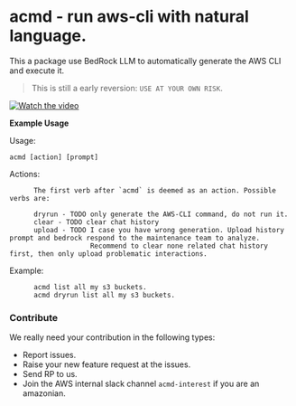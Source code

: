 # acmd - run aws-cli with natural language.

This a package use BedRock LLM to automatically generate the AWS CLI and execute it.

> This is still a early reversion: `USE AT YOUR OWN RISK`.


[![Watch the video](https://youtu.be/c1xR3Anheqs)](https://youtu.be/c1xR3Anheqs)

**Example Usage**

Usage:  
    
`acmd [action] [prompt]` 


Actions:

          The first verb after `acmd` is deemed as an action. Possible verbs are:

          dryrun - TODO only generate the AWS-CLI command, do not run it.
          clear - TODO clear chat history
          upload - TODO I case you have wrong generation. Upload history prompt and bedrock respond to the maintenance team to analyze. 
                        Recommend to clear none related chat history first, then only upload problematic interactions.
Example:

          acmd list all my s3 buckets. 
          acmd dryrun list all my s3 buckets.

### Contribute

We really need your contribution in the following types:

* Report issues.
* Raise your new feature request at the issues.
* Send RP to us.
* Join the AWS internal slack channel `acmd-interest` if you are an amazonian.
